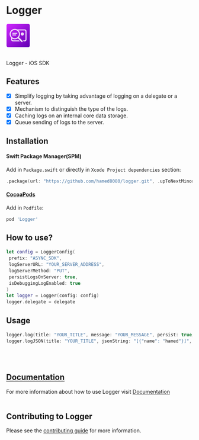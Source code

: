 # Logger
<img src="https://github.com/hamed8080/logger/raw/main/images/icon.png"  width="64" height="64">
<br />
<br />

Logger - iOS SDK
## Features

- [x] Simplify logging by taking advantage of logging on a delegate or a server.
- [x] Mechanism to distinguish the type of the logs.
- [x] Caching logs on an internal core data storage.
- [x] Queue sending of logs to the server.

## Installation

#### Swift Package Manager(SPM) 

Add in `Package.swift` or directly in `Xcode Project dependencies` section:

```swift
.package(url: "https://github.com/hamed8080/logger.git", .upToNextMinor(from: "1.0.0")),
```

#### [CocoaPods](https://cocoapods.org) 

Add in `Podfile`:

```ruby
pod 'Logger'
```

## How to use? 

```swift
let config = LoggerConfig(
 prefix: "ASYNC_SDK",
 logServerURL: "YOUR_SERVER_ADDRESS",
 logServerMethod: "PUT",
 persistLogsOnServer: true,
 isDebuggingLogEnabled: true
)
let logger = Logger(config: config)
logger.delegate = delegate
```

## Usage 
```swift
logger.log(title: "YOUR_TITLE", message: "YOUR_MESSAGE", persist: true, type: .internalLog)
logger.logJSON(title: "YOUR_TITLE", jsonString: "[{"name": "hamed"}]", persist: false, type: .received)
```
<br/>
<br/>

## [Documentation](https://hamed8080.gitlab.io/logger/documentation/logger/)
For more information about how to use Logger visit [Documentation](https://hamed8080.gitlab.io/logger/documentation/logger/) 
<br/>
<br/>

## Contributing to Logger
Please see the [contributing guide](/CONTRIBUTING.md) for more information.

<!-- Copyright (c) 2021-2022 Apple Inc and the Swift Project authors. All Rights Reserved. -->
